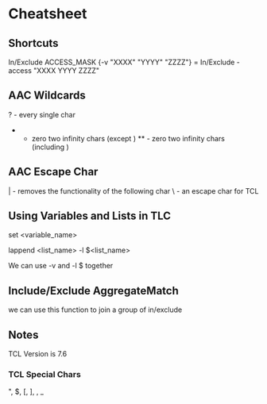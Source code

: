 # Cheatsheet

## Shortcuts
In/Exclude ACCESS_MASK {-v "XXXX" "YYYY" "ZZZZ"}        =   In/Exclude -access "XXXX YYYY ZZZZ"

## AAC Wildcards
? - every single char
* - zero two infinity chars (except \)
** - zero two infinity chars (including \)

## AAC Escape Char
| - removes the functionality of the following char
\ - an escape char for TCL

## Using Variables and Lists in TLC
set <variable_name> <value>

lappend <list_name> <value>
-l $<list_name>

We can use -v <value> and -l $<list> together

## Include/Exclude AggregateMatch
we can use this function to join a group of in/exclude

## Notes
TCL Version is 7.6
### TCL Special Chars
", $, [, ], \, _